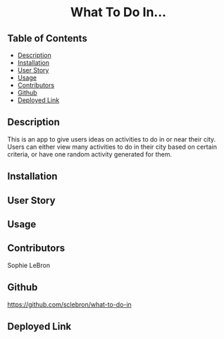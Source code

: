 <h1 align='center'>What To Do In...</h1>

## Table of Contents

- [Description](#description)
- [Installation](#installation)
- [User Story](#user_story)
- [Usage](#usage)
- [Contributors](#contributors)
- [Github](#github)
- [Deployed Link](#deployed_link)

## Description

This is an app to give users ideas on activities to do in or near their city. Users can either view many activities to do in their city based on certain criteria, or have one random activity generated for them.

## Installation



## User Story



## Usage



## Contributors 

Sophie LeBron

## Github

https://github.com/sclebron/what-to-do-in

## Deployed Link

